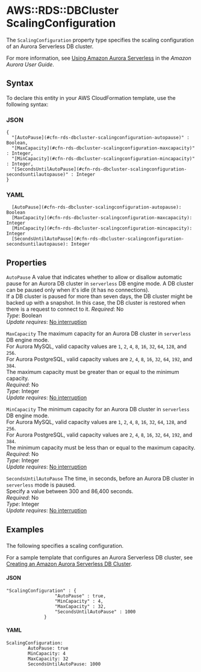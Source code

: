 # AWS::RDS::DBCluster ScalingConfiguration<a name="aws-properties-rds-dbcluster-scalingconfiguration"></a>

The `ScalingConfiguration` property type specifies the scaling configuration of an Aurora Serverless DB cluster\. 

For more information, see [Using Amazon Aurora Serverless](https://docs.aws.amazon.com/AmazonRDS/latest/AuroraUserGuide/aurora-serverless.html) in the *Amazon Aurora User Guide*\.

## Syntax<a name="aws-properties-rds-dbcluster-scalingconfiguration-syntax"></a>

To declare this entity in your AWS CloudFormation template, use the following syntax:

### JSON<a name="aws-properties-rds-dbcluster-scalingconfiguration-syntax.json"></a>

```
{
  "[AutoPause](#cfn-rds-dbcluster-scalingconfiguration-autopause)" : Boolean,
  "[MaxCapacity](#cfn-rds-dbcluster-scalingconfiguration-maxcapacity)" : Integer,
  "[MinCapacity](#cfn-rds-dbcluster-scalingconfiguration-mincapacity)" : Integer,
  "[SecondsUntilAutoPause](#cfn-rds-dbcluster-scalingconfiguration-secondsuntilautopause)" : Integer
}
```

### YAML<a name="aws-properties-rds-dbcluster-scalingconfiguration-syntax.yaml"></a>

```
  [AutoPause](#cfn-rds-dbcluster-scalingconfiguration-autopause): Boolean
  [MaxCapacity](#cfn-rds-dbcluster-scalingconfiguration-maxcapacity): Integer
  [MinCapacity](#cfn-rds-dbcluster-scalingconfiguration-mincapacity): Integer
  [SecondsUntilAutoPause](#cfn-rds-dbcluster-scalingconfiguration-secondsuntilautopause): Integer
```

## Properties<a name="aws-properties-rds-dbcluster-scalingconfiguration-properties"></a>

`AutoPause`  <a name="cfn-rds-dbcluster-scalingconfiguration-autopause"></a>
A value that indicates whether to allow or disallow automatic pause for an Aurora DB cluster in `serverless` DB engine mode\. A DB cluster can be paused only when it's idle \(it has no connections\)\.  
If a DB cluster is paused for more than seven days, the DB cluster might be backed up with a snapshot\. In this case, the DB cluster is restored when there is a request to connect to it\. 
*Required*: No  
*Type*: Boolean  
*Update requires*: [No interruption](https://docs.aws.amazon.com/AWSCloudFormation/latest/UserGuide/using-cfn-updating-stacks-update-behaviors.html#update-no-interrupt)

`MaxCapacity`  <a name="cfn-rds-dbcluster-scalingconfiguration-maxcapacity"></a>
The maximum capacity for an Aurora DB cluster in `serverless` DB engine mode\.  
For Aurora MySQL, valid capacity values are `1`, `2`, `4`, `8`, `16`, `32`, `64`, `128`, and `256`\.  
For Aurora PostgreSQL, valid capacity values are `2`, `4`, `8`, `16`, `32`, `64`, `192`, and `384`\.  
The maximum capacity must be greater than or equal to the minimum capacity\.  
*Required*: No  
*Type*: Integer  
*Update requires*: [No interruption](https://docs.aws.amazon.com/AWSCloudFormation/latest/UserGuide/using-cfn-updating-stacks-update-behaviors.html#update-no-interrupt)

`MinCapacity`  <a name="cfn-rds-dbcluster-scalingconfiguration-mincapacity"></a>
The minimum capacity for an Aurora DB cluster in `serverless` DB engine mode\.  
For Aurora MySQL, valid capacity values are `1`, `2`, `4`, `8`, `16`, `32`, `64`, `128`, and `256`\.  
For Aurora PostgreSQL, valid capacity values are `2`, `4`, `8`, `16`, `32`, `64`, `192`, and `384`\.  
The minimum capacity must be less than or equal to the maximum capacity\.  
*Required*: No  
*Type*: Integer  
*Update requires*: [No interruption](https://docs.aws.amazon.com/AWSCloudFormation/latest/UserGuide/using-cfn-updating-stacks-update-behaviors.html#update-no-interrupt)

`SecondsUntilAutoPause`  <a name="cfn-rds-dbcluster-scalingconfiguration-secondsuntilautopause"></a>
The time, in seconds, before an Aurora DB cluster in `serverless` mode is paused\.  
Specify a value between 300 and 86,400 seconds\.  
*Required*: No  
*Type*: Integer  
*Update requires*: [No interruption](https://docs.aws.amazon.com/AWSCloudFormation/latest/UserGuide/using-cfn-updating-stacks-update-behaviors.html#update-no-interrupt)

## Examples<a name="aws-properties-rds-dbcluster-scalingconfiguration--examples"></a>



### <a name="aws-properties-rds-dbcluster-scalingconfiguration--examples--"></a>

The following specifies a scaling configuration\.

For a sample template that configures an Aurora Serverless DB cluster, see [ Creating an Amazon Aurora Serverless DB Cluster](https://docs.aws.amazon.com/AWSCloudFormation/latest/UserGuide/aws-resource-rds-dbcluster.html#aws-resource-rds-dbcluster--examples--Creating_an_Amazon_Aurora_Serverless_DB_Cluster)\.

#### JSON<a name="aws-properties-rds-dbcluster-scalingconfiguration--examples----json"></a>

```
"ScalingConfiguration" : {
                  "AutoPause" : true,
                  "MinCapacity" : 4,
                  "MaxCapacity" : 32,
                  "SecondsUntilAutoPause" : 1000
              }
```

#### YAML<a name="aws-properties-rds-dbcluster-scalingconfiguration--examples----yaml"></a>

```
ScalingConfiguration:
        AutoPause: true
        MinCapacity: 4
        MaxCapacity: 32
        SecondsUntilAutoPause: 1000
```